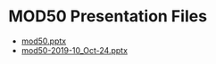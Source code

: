 <!--
This is a machine generated file, and should not be edited, as it will be overwritten with future updates.
-->

# MOD50 Presentation Files

- [mod50.pptx](http://cdn.tailwindtraders.com/assets/mod/mod50/mod50.pptx)
- [mod50-2019-10_Oct-24.pptx](http://cdn.tailwindtraders.com/assets/mod/mod50/mod50-2019-10_Oct-24.pptx)


